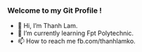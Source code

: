 ### Welcome to my Git Profile !

- 👋 Hi, I’m Thanh Lam.
- 🌱 I’m currently learning Fpt Polytechnic.
- 📫 How to reach me fb.com/thanhlamko.
